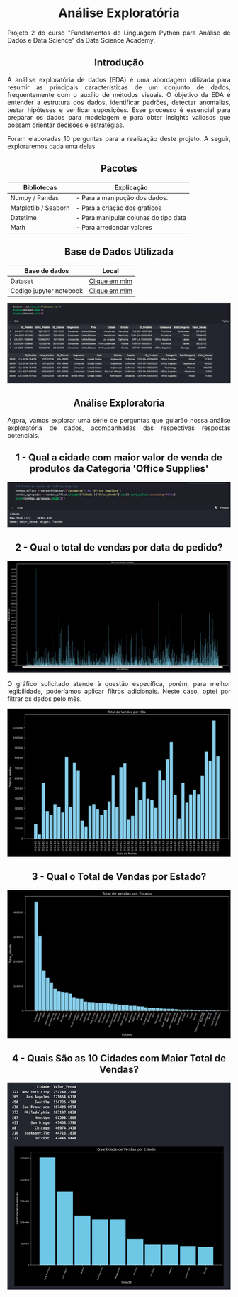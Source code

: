 <style>
    h2 {
        text-align: center;
    }
    h1 {
        text-align: center;
    }
    p {
        text-align: justify; /* Alinha o texto do parágrafo justificado */
    }
</style>

<h1> Análise Exploratória </h1>


<p>Projeto 2 do curso "Fundamentos de Linguagem Python para Análise de Dados e Data Science" da Data Science Academy.</p>


<h2>Introdução</h2>

<p>A análise exploratória de dados (EDA) é uma abordagem utilizada para resumir as principais características de um conjunto de dados, frequentemente com o auxílio de métodos visuais. O objetivo da EDA é entender a estrutura dos dados, identificar padrões, detectar anomalias, testar hipóteses e verificar suposições. Esse processo é essencial para preparar os dados para modelagem e para obter insights valiosos que possam orientar decisões e estratégias.</p>

<p>Foram elaboradas 10 perguntas para a realização deste projeto. A seguir, exploraremos cada uma delas.</p>


<h2>Pacotes</h2>

<div align=center>

|Bibliotecas              | Explicação                 |
|-------------------------|---------------------------|
|Numpy / Pandas           | - Para a manipução dos dados.|
|Matplotlib / Seaborn     | - Para a criação dos graficos|
|Datetime                 | - Para manipular colunas do tipo data|
|Math                     | - Para arredondar valores|



<h2>Base de Dados Utilizada</h2>

|Base de dados              | Local               |
|-------------------------|---------------------------|
|Dataset           |[Clique em mim](/Analise_exploratoria/dataset.csv)|
|Codigo jupyter notebook  |[Clique em mim](/Analise_exploratoria/varejo.ipynb)|

![Modelo conceitual](./img/carregando%20base%20de%20dados.png)

</div>


<h2>Análise Exploratoria</h2>

<p> Agora, vamos explorar uma série de perguntas que guiarão nossa análise exploratória de dados, acompanhadas das respectivas respostas potenciais. </p>

<h2> 1 - Qual a cidade com maior valor de venda de produtos da Categoria 'Office Supplies' </h2>


![Modelo conceitual](./img/Cidade_com_mais_vendas.png)


<h2> 2 - Qual o total de vendas por data do pedido? </h2>

![Modelo conceitual](./img/grafico1.png)

<p> O gráfico solicitado atende à questão específica, porém, para melhor legibilidade, poderíamos aplicar filtros adicionais. Neste caso, optei por filtrar os dados pelo mês. </p>

![Modelo conceitual](./img/grafico2png.png)

<h2> 3 - Qual o Total de Vendas por Estado? </h2>

![Modelo conceitual](./img/grafico3.png)

<h2> 4 - Quais São as 10 Cidades com Maior Total de Vendas? </h2>

![Modelo conceitual](./img/grafico4.png)